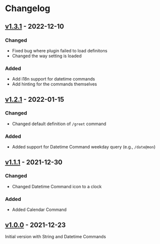 # Changelog

## [v1.3.1] - 2022-12-10
### Changed
- Fixed bug where plugin failed to load definitons
- Changed the way setting is loaded

### Added
- Add i18n support for datetime commands
- Add hinting for the commands themselves

## [v1.2.1] - 2022-01-15
### Changed
- Changed default definition of `/greet` command

### Added
- Added support for Datetime Command weekday query (e.g., `/date@mon`)

## [v1.1.1] - 2021-12-30
### Changed
- Changed Datetime Command icon to a clock

### Added
- Added Calendar Command

## [v1.0.0] - 2021-12-23
Initial version with String and Datetime Commands

[v1.3.1]: https://github.com/hieuthi/joplin-plugin-slash-commands/compare/v1.2.1...v1.3.1
[v1.2.1]: https://github.com/hieuthi/joplin-plugin-slash-commands/compare/v1.1.1...v1.2.1
[v1.1.1]: https://github.com/hieuthi/joplin-plugin-slash-commands/compare/v1.0.0...v1.1.1
[v1.0.0]: https://github.com/hieuthi/joplin-plugin-slash-commands/releases/tag/v1.0.0